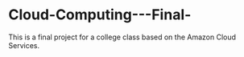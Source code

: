 # Cloud-Computing---Final-
This is a final project for a college class based on the Amazon Cloud Services. 

